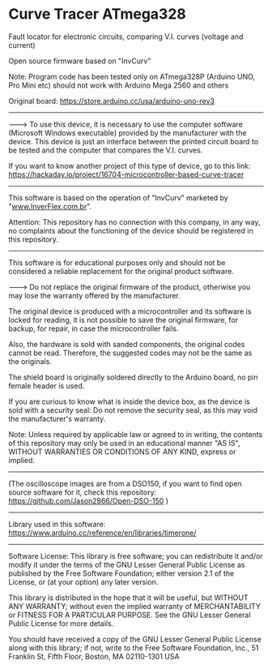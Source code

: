# Curve Tracer ATmega328
Fault locator for electronic circuits, comparing V.I. curves (voltage and current)

Open source firmware based on "InvCurv"

Note: Program code has been tested only on ATmega328P (Arduino UNO, Pro Mini etc) should not work with Arduino Mega 2560 and others

Original board: https://store.arduino.cc/usa/arduino-uno-rev3

--------------

---> To use this device, it is necessary to use the computer software (Microsoft Windows executable) provided by the manufacturer with the device.
This device is just an interface between the printed circuit board to be tested and the computer that compares the V.I. curves.

If you want to know another project of this type of device, go to this link:
https://hackaday.io/project/16704-microcontroller-based-curve-tracer

--------------

This software is based on the operation of "InvCurv" marketed by "www.InverFlex.com.br".

Attention: This repository has no connection with this company, in any way, no complaints about the functioning of the device should be registered in this repository.

--------------

This software is for educational purposes only and should not be considered a reliable replacement for the original product software.

---> Do not replace the original firmware of the product, otherwise you may lose the warranty offered by the manufacturer.

The original device is produced with a microcontroller and its software is locked for reading, it is not possible to save the original firmware, for backup, for repair, in case the microcontroller fails.

Also, the hardware is sold with sanded components, the original codes cannot be read. Therefore, the suggested codes may not be the same as the originals.

The shield board is originally soldered directly to the Arduino board, no pin female header is used.

If you are curious to know what is inside the device box, as the device is sold with a security seal: Do not remove the security seal, as this may void the manufacturer's warranty.

Note: Unless required by applicable law or agreed to in writing, the contents of this repository may only be used in an educational manner "AS IS", WITHOUT WARRANTIES OR CONDITIONS OF ANY KIND, express or implied.

--------------

(The oscilloscope images are from a DSO150, if you want to find open source software for it, check this repository: https://github.com/Jason2866/Open-DSO-150 )

--------------

Library used in this software: https://www.arduino.cc/reference/en/libraries/timerone/

--------------

Software License:
This library is free software; you can redistribute it and/or modify it under the terms of the GNU Lesser General Public License as published by the Free Software Foundation; either version 2.1 of the License, or (at your option) any later version.

This library is distributed in the hope that it will be useful, but WITHOUT ANY WARRANTY; without even the implied warranty of MERCHANTABILITY or FITNESS FOR A PARTICULAR PURPOSE. See the GNU Lesser General Public License for more details.

You should have received a copy of the GNU Lesser General Public License along with this library; if not, write to the Free Software Foundation, Inc., 51 Franklin St, Fifth Floor, Boston, MA 02110-1301 USA
